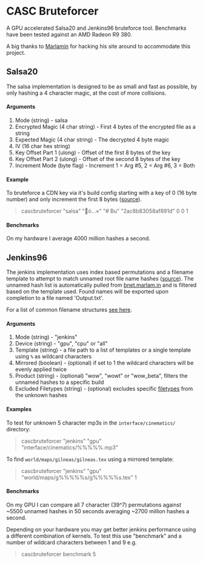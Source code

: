 # CASC Bruteforcer

A GPU accelerated Salsa20 and Jenkins96 bruteforce tool. Benchmarks have been tested against an AMD Radeon R9 380.

A big thanks to [Marlamin](https://github.com/Marlamin) for hacking his site around to accommodate this project.

## Salsa20
The salsa implementation is designed to be as small and fast as possible, by only hashing a 4 character magic, at the cost of more collisions.

#### Arguments
1. Mode (string) - salsa
2. Encrypted Magic (4 char string) - First 4 bytes of the encrypted file as a string
3. Expected Magic (4 char string) - The decrypted 4 byte magic
4. IV (16 char hex string)
5. Key Offset Part 1 (ulong) - Offset of the first 8 bytes of the key
6. Key Offset Part 2 (ulong) - Offset of the second 8 bytes of the key
7. Increment Mode (byte flag) - Increment 1 = Arg #5, 2 = Arg #6, 3 = Both

#### Example
To bruteforce a CDN key via it's build config starting with a key of 0 (16 byte number) and only increment the first 8 bytes ([source](https://wowdev.wiki/CASC#Armadillo)).
>cascbruteforcer "salsa" "ó…«" "# Bu" "2ac8b83058af891d" 0 0 1

#### Benchmarks
On my hardware I average 4000 million hashes a second.


## Jenkins96
The jenkins implementation uses index based permutations and a filename template to attempt to match unnamed root file name hashes ([source](https://wowdev.wiki/CASC#Root)). The unnamed hash list is automatically pulled from [bnet.marlam.in](https://bnet.marlam.in) and is filtered based on the template used. Found names will be exported upon completion to a file named 'Output.txt'. 

For a list of common filename structures [see here](https://wowdev.wiki/Filename_Structures).

#### Arguments
1. Mode (string) - "jenkins"
2. Device (string) - "gpu", "cpu" or "all"
3. Template (string) -  a file path to a list of templates or a single template using `%` as wildcard characters
4. Mirrored (boolean) - (optional) if set to 1 the wildcard characters will be evenly applied twice
5. Product (string) - (optional) "wow", "wowt" or "wow_beta", filters the unnamed hashes to a specific build
5. Excluded Filetypes (string) - (optional) excludes specific [filetypes](https://bnet.marlam.in/filestats.php) from the unknown hashes

#### Examples
To test for unknown 5 character mp3s in the `interface/cinematics/` directory:
>cascbruteforcer "jenkins" "gpu" "interface/cinematics/%%%%%.mp3"

To find `world/maps/gilneas/gilneas.tex` using a mirrored template:
>cascbruteforcer "jenkins" "gpu" "world/maps/g%%%%%s/g%%%%%s.tex" 1

#### Benchmarks
On my GPU I can compare all 7 character (39^7) permutations against ~5500 unnamed hashes in 50 seconds averaging ~2700 million hashes a second.

Depending on your hardware you may get better jenkins performance using a different combination of kernels. To test this use "benchmark" and a number of wildcard characters between 1 and 9 e.g.
>cascbruteforcer benchmark 5